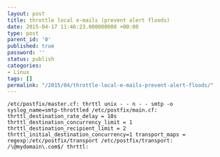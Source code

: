 ```yaml
---
layout: post
title: throttle local e-mails (prevent alert floods)
date: 2015-04-17 11:46:23.000000000 +00:00
type: post
parent_id: '0'
published: true
password: ''
status: publish
categories:
- Linux
tags: []
permalink: "/2015/04/throttle-local-e-mails-prevent-alert-floods/"
---
```

`/etc/postfix/master.cf:
thrttl unix - - n - - smtp -o syslog_name=smtp-throttled
/etc/postfix/main.cf:
thrttl_destination_rate_delay = 10s
thrttl_destination_concurrency_limit = 1
thrttl_destination_recipient_limit = 2
thrttl_initial_destination_concurrency=1
transport_maps = regexp:/etc/postfix/transport
/etc/postfix/transport:
/\@mydomain\.com$/ thrttl:`

